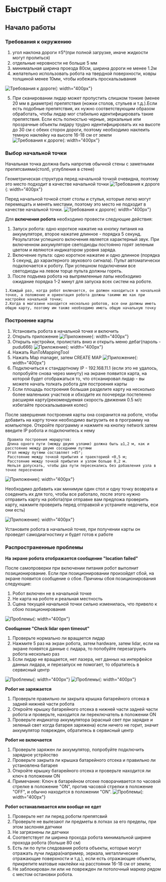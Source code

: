 # Быстрый старт



## Начало работы
### Требования к окружению 

1. угол наклона дороги ≤5°(при полной загрузке, иначе жидкости могут пролиться)
2. отдельные неровности не больше 5 мм 
3. минимальная ширина проезда 80см, ширина дороги не менее 1.2м
4. желательно использовать робота на твердной поверхности, ковры толщиной менее 10мм, чтобы избежать проскальзывания 

![Требования к дороге](/assets/images/bella1.png){: width="400px"}

5. При сканировании лидар может  пропустить слишком тонкие (менее 20 мм в диаметре) препятствия (ножки столов, стульев и т.д.).Если есть подобные препятствия, их нужно соответствующим образом обработать, чтобы лидар мог стабильно
идентифицировать такие препятствия. Если есть полностью черные, зеркальные или прозрачные объекты лидару трудно идентифицировать их на высоте до 30 см с обеих сторон дороги, поэтому необходимо наклеить темную наклейку на высоте 16-18 см от
земли
![Требования к дороге](/assets/images/bella2.png){: width="400px"}

### Выбор начальной точки 
 Начальная точка должна быть напротив обычной стены с заметными препятсвиями(столб, углубления в стене)

 Геометрическая структура перед начальной точкой очевидна, поэтому это место подходит в качестве начальной точки
![Требования к дороге](/assets/images/bella3.png){: width="400px"}


 Перед начальной точкой стоят столы и стулья, которые легко могут перемещать и менять местами, поэтому это место не подходит в качестве начальной точки.
![Требования к дороге](/assets/images/bella4.png){: width="400px"}


Для **включения робота** необходимо провести следующие действия:
1. Запуск робота: одно короткое нажатие на кнопку питания на аккумуляторе, второе нажатие длинное - порядка 5 секунд. Результатом успешного включения является характерный звук. При включенном аккумуляторе светодиоды постоянно горят зеленым цветом и являются индикатором уровня заряда. 
2. Включение пульта: одно короткое нажатие и одно длинное (порядка 5 секунд, до характерного звукового сигнала). Пульт автоматически подключается к роботу. При успешном подключении все светодиоды на левом торце пульта должны гореть. 
3. После подъема робота на выпрямленные лапы необходимо ожидание порядка 1-2 минут для запуска всех систем на роботе.



```note
1.Каждый раз, когда робот включается, он должен находиться в начальной точке, а положение и ориентация робота должны такими же как при настройке начальной точки;
2.Когда в магазине находится несколько роботов, все они должны иметь общую карту, поэтому им также необходимо иметь общую начальную точку
```


### Построение карты

1. Установить робота в начальной точке и включить 
2. Открыть приложение
![Приложение](/assets/images/bella5.png){: width="400px"}
3. Открыть настройки, пролистать вниз и открыть меню дебаг(пароль - pudu666)
![Приложение](/assets/images/bella6.png){: width="400px"}
4. Нажать RunToMappingTool
5. Нажать Map manager, затем CREATE MAP
![Приложение](/assets/images/bella7.png){: width="400px"}
6. Подключиться к стандартному IP - 192.168.11.1 (если это не удалось, попробуйте снова через  минуту) на экране появится карта, на которой будет отображаться то, что отсканировал лидар - вы можете начать толкать робота для построения карты
7. Если площадь построения большая разделите карту на несколько более маленьких участков и обходите их поочереди постепенно расширяя карту(рекомендуемая скорость движения 0.5 м/с избегайте проскальзывания колес)


 После завершения построения карты она сохранится на роботе, чтобы добавить на карту точки необходимо выгрузить ее в программу на компьютере. 
 Откройте программу и нажмите на кнопку network затем введите IP робота и подключитесь к нему 
 
```note
 Правила построения маршрутов:
 Длина одного пути (между двумя узлами) должна быть ≥1,2 м, как и расстояние между двумя соседними путями
 Угол между путями составляет >45°;
 Расстояние между точкой прибытия и траекторией <0,5 м;
 Расстояние между точкой прибытия и узлом больше 0,2 м.
 Нельзя допускать, чтобы два пути пересекались без добавления узла в точке пересечения
```
![Приложение](/assets/images/bella8.png){: width="400px"}

Необходимо добавить как минимум один стол и одну точку возврата и соеденить их для того, чтобы все работало, после этого нужно отправить карту на робота(при отправке вам предложа проверить карту, нажмите проверить перед отправкой и устраните недочеты, еси они есть)

![Приложение](/assets/images/bella9.png){: width="400px"}

Установите робота в начальной точке, при получении карты он проведет самодиагностику и будет готов к работе


### Распространенные проблемы

**На экране робота отображается сообщение "location failed"**

После самопроверки при включении питания робот выполнит позиционирование. Если при позиционировании
произойдет сбой, на экране появится сообщение о сбое.
 Причины сбоя позиционирования следующие:
1. Робот включен не в начальной точке
2. Не карта на роботе и реальная местность
3. Сцена текущей начальной точки сильно изменилась, что привело к сбою позиционирования

![Проблемы](/assets/images/bella10.png){: width="400px"}

**Сообщение "Check lidar open timeout"**

1. Проверьте нормально ли вращается лидар
2. Нажмите 5 раз на экран робота, затем hardware, затем lidar, если на экране появятся данные с лидара, то попобуйте перезагруить робота несколько раз 
3. Если лидар не вращается, нет лазера, нет данных на интерфейсе данных лидара, и перезапуск не помогает, то обратитесь в сервисный центр

![Проблемы](/assets/images/bella11.png){: width="400px"}
![Проблемы](/assets/images/bella12.png){: width="400px"}



**Робот не заряжается** 

1. Проверьте правильно ли закрыта крышка батарейного отсека в задней нижней части робота
2. Откройте крышку батарейного отсека в нижней части задней части робота и проверьте, находится ли переключатель в положении ON
3. Проверьте индикатор аккумулятора (красный свет при зарядке и зеленый свет когда батарея заряжена) если ничего не горит, значит аккумулятор поврежден, обратитесь в сервисный центр

**Робот не включается** 
1. Проверьте заряжен ли аккумулятор, попробуйте подключить зарядное устрйоство
2. Проверьте закрыта ли крышка батарейного отсека и правильно ли установлена батарея
3. Откройте крышку батарейного отсека и проверьте находится ли ключ в положении ON
4. Примечание: Ключ в батарейном отсеке поворачивается по часовой стрелке в положение "ON", против часовой стрелки в положение "OFF", и обычно находится в положении "ON".
![Проблемы](/assets/images/bella13.png){: width="400px"}

**Робот останавливается или вообще не едет**
1. Проверьте нет ли перед роботм препятсвий
2. Проверьте не вылезают ли предметы в лотках за его пределы, при этом заслоняя датчики
3. Не загрязнены ли датчики
4. Соответствует ли ширина прохода робота минимальной ширине прохода робота (больше 80 см)
5. Есть ли по пути следования робота объекты, которые могут отражать лучи лидара(например, зеркала, металлические отражающие поверхности и т.д.), если есть отражающие объекты, прикрепите матовые наклейки на расстоянии 16-18 см от земли;
6. Не заблокирован ли или не поврежден ли потолочный маркер рядом с местом остановки робота.

